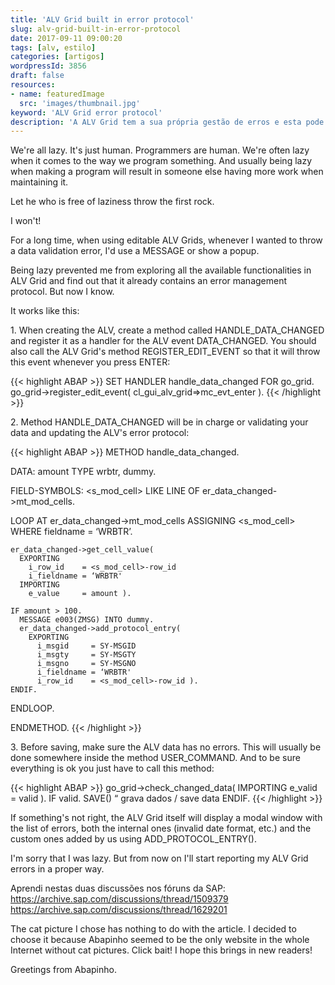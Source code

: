 ```yaml
---
title: 'ALV Grid built in error protocol'
slug: alv-grid-built-in-error-protocol
date: 2017-09-11 09:00:20
tags: [alv, estilo]
categories: [artigos]
wordpressId: 3856
draft: false
resources:
- name: featuredImage
  src: 'images/thumbnail.jpg'
keyword: 'ALV Grid error protocol'
description: 'A ALV Grid tem a sua própria gestão de erros e esta pode ser usada por nós para fazer a validação dos dados inseridos pelo utilizador.{:en}A '
---
```

We're all lazy. It's just human. Programmers are human. We're often lazy when it comes to the way we program something. And usually being lazy when making a program will result in someone else having more work when maintaining it.

Let he who is free of laziness throw the first rock.

I won't!

<!--more-->

For a long time, when using editable ALV Grids, whenever I wanted to throw a data validation error, I'd use a MESSAGE or show a popup.

Being lazy prevented me from exploring all the available functionalities in ALV Grid and find out that it already contains an error management protocol. But now I know.

It works like this:

1\. When creating the ALV, create a method called HANDLE_DATA_CHANGED and register it as a handler for the ALV event DATA_CHANGED. You should also call the ALV Grid's method REGISTER_EDIT_EVENT so that it will throw this event whenever you press ENTER:

{{< highlight ABAP >}}
  SET HANDLER handle_data_changed FOR go_grid.
  go_grid->register_edit_event( cl_gui_alv_grid=>mc_evt_enter ).
{{< /highlight >}}

2\. Method HANDLE_DATA_CHANGED will be in charge or validating your data and updating the ALV's error protocol:

{{< highlight ABAP >}}
METHOD handle_data_changed.

  DATA: amount TYPE wrbtr,
        dummy.

  FIELD-SYMBOLS: <s_mod_cell> LIKE LINE OF er_data_changed->mt_mod_cells.

  LOOP AT er_data_changed->mt_mod_cells
    ASSIGNING <s_mod_cell>
    WHERE fieldname = ‘WRBTR’.

    er_data_changed->get_cell_value(
      EXPORTING
        i_row_id    = <s_mod_cell>-row_id
        i_fieldname = ‘WRBTR'
      IMPORTING
        e_value     = amount ).

    IF amount > 100.
      MESSAGE e003(ZMSG) INTO dummy.
      er_data_changed->add_protocol_entry(
        EXPORTING
          i_msgid     = SY-MSGID
          i_msgty     = SY-MSGTY
          i_msgno     = SY-MSGNO
          i_fieldname = ‘WRBTR'
          i_row_id    = <s_mod_cell>-row_id ).
    ENDIF.

  ENDLOOP.

ENDMETHOD.
{{< /highlight >}}

3\. Before saving, make sure the ALV data has no errors. This will usually be done somewhere inside the method USER_COMMAND. And to be sure everything is ok you just have to call this method:

{{< highlight ABAP >}}
go_grid->check_changed_data( IMPORTING e_valid = valid ).
IF valid.
  SAVE() “ grava dados / save data
ENDIF.
{{< /highlight >}}

If something's not right, the ALV Grid itself will display a modal window with the list of errors, both the internal ones (invalid date format, etc.) and the custom ones added by us using ADD_PROTOCOL_ENTRY().

I'm sorry that I was lazy. But from now on I'll start reporting my ALV Grid errors in a proper way.

Aprendi nestas duas discussões nos fóruns da SAP:
<https://archive.sap.com/discussions/thread/1509379>
<https://archive.sap.com/discussions/thread/1629201>

The cat picture I chose has nothing to do with the article. I decided to choose it because Abapinho seemed to be the only website in the whole Internet without cat pictures. Click bait! I hope this brings in new readers!

Greetings from Abapinho.
